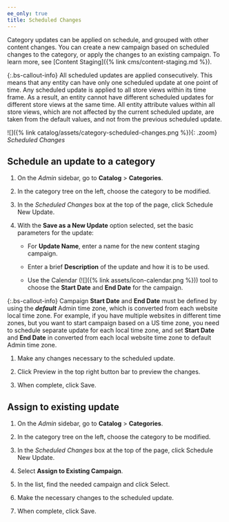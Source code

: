 ```yaml
---
ee_only: true
title: Scheduled Changes
---
```


Category updates can be applied on schedule, and grouped with other content changes. You can create a new campaign based on scheduled changes to the category, or apply the changes to an existing campaign. To learn more, see [Content Staging]({% link cms/content-staging.md %}).

{:.bs-callout-info}
All scheduled updates are applied consecutively. This means that any entity can have only one scheduled update at one point of time. Any scheduled update is applied to all store views within its time frame. As a result, an entity cannot have different scheduled updates for different store views at the same time. All entity attribute values within all store views, which are not affected by the current scheduled update, are taken from the default values, and not from the previous scheduled update.

![]({% link catalog/assets/category-scheduled-changes.png %}){: .zoom}
_Scheduled Changes_

## Schedule an update to a category

1. On the _Admin_ sidebar, go to **Catalog** > **Categories**.

1. In the category tree on the left, choose the category to be modified.

1. In the _Scheduled Changes_ box at the top of the page, click <span class="btn">Schedule New Update</span>.

1. With the **Save as a New Update** option selected, set the basic parameters for the update:

   - For **Update Name**, enter a name for the new content staging campaign.

   - Enter a brief **Description** of the update and how it is to be used.

   - Use the Calendar (![]({% link assets/icon-calendar.png %})) tool to choose the **Start Date** and **End Date** for the campaign.

{:.bs-callout-info}
Campaign **Start Date** and **End Date** must be defined by using the **_default_** Admin time zone, which is converted from each website local time zone. For example, if you have multiple websites in different time zones, but you want to start campaign based on a US time zone, you need to schedule separate update for each local time zone, and set **Start Date** and **End Date** in converted from each local website time zone to default Admin time zone.

1. Make any changes necessary to the scheduled update.

1. Click <span class="btn">Preview</span> in the top right button bar to preview the changes.

1. When complete, click <span class="btn">Save</span>.

## Assign to existing update

1. On the _Admin_ sidebar, go to **Catalog** > **Categories**.

1. In the category tree on the left, choose the category to be modified.

1. In the _Scheduled Changes_ box at the top of the page, click <span class="btn">Schedule New Update</span>.

1. Select **Assign to Existing Campaign**.

1. In the list, find the needed campaign and click <span class="btn">Select</span>.

1. Make the necessary changes to the scheduled update.

1. When complete, click <span class="btn">Save</span>.